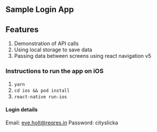 ## Sample Login App
## Features
1. Demonstration of API calls
2. Using local storage to save data
3. Passing data between screens using react navigation v5
### Instructions to run the app on iOS
1. ```yarn```
2. ```cd ios && pod install```
3. ```react-native run-ios```

#### Login details
Email: eve.holt@reqres.in
Password: cityslicka